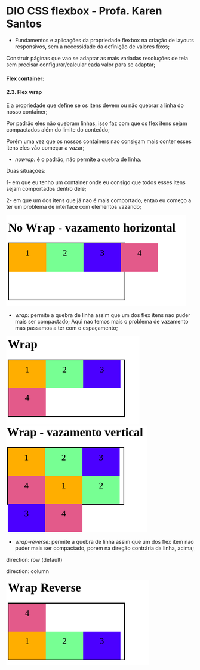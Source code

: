 # DIO CSS flexbox - Profa. Karen Santos

* Fundamentos e aplicações da propriedade flexbox na criação de layouts responsivos, sem a necessidade da definição de valores fixos;

Construir páginas que vao se adaptar as mais variadas resoluções de tela sem precisar configurar/calcular cada valor para se adaptar;
        
####  Flex container: 

#### 2.3. Flex wrap

É a propriedade que define se os itens devem ou não quebrar a linha do nosso container;

Por padrão eles não quebram linhas, isso faz com que os flex itens sejam compactados além do limite do conteúdo;

Porém uma vez que os nossos containers nao consigam mais conter esses itens eles vão começar a vazar;

* *nowrap:* é o padrão, não permite a quebra de linha.

Duas situações:

1- em que eu tenho um container onde eu consigo que todos esses itens sejam comportados dentro dele;

2- em que um dos itens que já nao é mais comportado, entao eu começo a ter um problema de interface com elementos vazando;

<img src="../2-flex-wrap-img/1.png">

* *wrap:* permite a quebra de linha assim que um dos flex itens nao puder mais ser compactado; Aqui nao temos mais o problema de vazamento mas passamos a ter com o espaçamento;

<img src="../2-flex-wrap-img/2.png">
<img src="../2-flex-wrap-img/4.png">


* *wrap-reverse:* permite a quebra de linha assim que um dos flex item nao puder mais ser compactado, porem na direção contrária da linha, acima;

direction: row (default)

direction: column

<img src="../2-flex-wrap-img/3.png">
